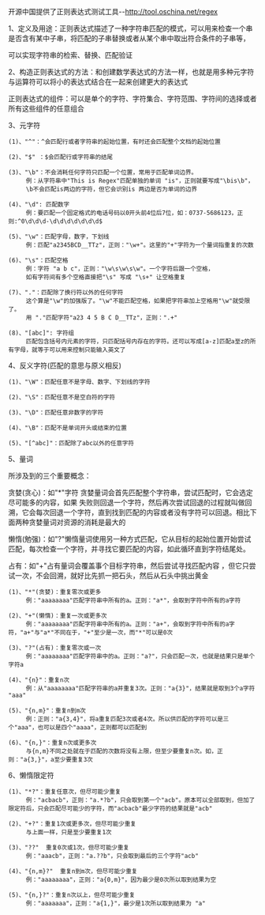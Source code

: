 开源中国提供了正则表达式测试工具--http://tool.oschina.net/regex


1、定义及用途：正则表达式描述了一种字符串匹配的模式，可以用来检查一个串是否含有某中子串，将匹配的子串替换或者从某个串中取出符合条件的子串等，

   可以实现字符串的检索、替换、匹配验证               
   
2、构造正则表达式的方法：和创建数学表达式的方法一样，也就是用多种元字符与运算符可以将小的表达式结合在一起来创建更大的表达式

   正则表达式的组件：可以是单个的字符、字符集合、字符范围、字符间的选择或者所有这些组件的任意组合
   
3、元字符

    (1)、"^"：^会匹配行或者字符串的起始位置，有时还会匹配整个文档的起始位置
   
    (2)、"$" ：$会匹配行或字符串的结尾
   
    (3)、"\b"：不会消耗任何字符只匹配一个位置，常用于匹配单词边界。
         例：从字符串中"This is Regex"匹配单独的单词 "is"，正则就要写成"\bis\b"，
         \b不会匹配is两边的字符，但它会识别is 两边是否为单词的边界 
           
    (4)、"\d": 匹配数字
         例：要匹配一个固定格式的电话号码以0开头前4位后7位，如：0737-5686123，正则:^0\d\d\d-\d\d\d\d\d\d\d$
         
    (5)、"\w"：匹配字母，数字，下划线
         例：匹配"a2345BCD__TTz"，正则："\w+"。这里的"+"字符为一个量词指重复的次数
            
    (6)、"\s"：匹配空格 
         例：字符 "a b c"，正则："\w\s\w\s\w"。一个字符后跟一个空格，
         如有字符间有多个空格直接把"\s" 写成 "\s+" 让空格重复
           
    (7)、"."：匹配除了换行符以外的任何字符
         这个算是"\w"的加强版了。"\w"不能匹配空格，如果把字符串加上空格用"\w"就受限了。
         用 "."匹配字符"a23 4 5 B C D__TTz"，正则：".+"
          
    (8)、"[abc]": 字符组
         匹配包含括号内元素的字符，只匹配括号内存在的字符。还可以写成[a-z]匹配a至z的所有字母，就等于可以用来控制只能输入英文了
           
4、反义字符(匹配的意思与原义相反)

    (1)、"\W"：匹配任意不是字母、数字、下划线的字符
    
    (2)、"\S"：匹配任意不是空白符的字符
    
    (3)、"\D"：匹配任意非数字的字符
    
    (4)、"\B"：匹配不是单词开头或结束的位置
    
    (5)、"[^abc]"：匹配除了abc以外的任意字符
    
5、量词
   
   所涉及到的三个重要概念：
    
   贪婪(贪心)：如"*"字符 贪婪量词会首先匹配整个字符串，尝试匹配时，它会选定尽可能多的内容，如果 失败则回退一个字符，然后再次尝试回退的过程就叫做回溯，它会每次回退一个字符，直到找到匹配的内容或者没有字符可以回退。相比下面两种贪婪量词对资源的消耗是最大的
   
   懒惰(勉强)：如"?"懒惰量词使用另一种方式匹配，它从目标的起始位置开始尝试匹配，每次检查一个字符，并寻找它要匹配的内容，如此循环直到字符结尾处。

   占有：如"+"占有量词会覆盖事个目标字符串，然后尝试寻找匹配内容 ，但它只尝试一次，不会回溯，就好比先抓一把石头，然后从石头中挑出黄金
   
    (1)、"*"(贪婪)：重复零次或更多
         例："aaaaaaaa"匹配字符串中所有的a。正则："a*"，会取到字符中所有的a字符
          
    (2)、"+"(懒惰)：重复一次或更多次
         例："aaaaaaaa"匹配字符串中所有的a。正则："a+"，会取到字符中所有的a字符，"a+"与"a*"不同在于，"+"至少是一次，而"*"可以是0次
    
    (3)、"?"(占有)：重复零次或一次
         例："aaaaaaaa"匹配字符串中的a。正则："a?"，只会匹配一次，也就是结果只是单个字符a
    
    (4)、"{n}"：重复n次
         例：从"aaaaaaaa"匹配字符串的a并重复3次。正则："a{3}"，结果就是取到3个a字符  "aaa"
    
    (5)、"{n,m}"：重复n到m次
         例：正则："a{3,4}"，将a重复匹配3次或者4次。所以供匹配的字符可以是三个"aaa"，也可以是四个"aaaa"，正则都可以匹配到
    
    (6)、"{n,}"：重复n次或更多次
         与{n,m}不同之处就在于匹配的次数将没有上限，但至少要重复n次。如，正则："a{3,}"，a至少要重复3次
       
6、懒惰限定符 

    (1)、"*?"：重复任意次，但尽可能少重复
         例："acbacb"，正则："a.*?b"，只会取到第一个"acb"。原本可以全部取到，但加了限定符后，只会匹配尽可能少的字符，而"acbacb"最少字符的结果就是"acb" 
    
    (2)、"+?"：重复1次或更多次，但尽可能少重复
         与上面一样，只是至少要重复1次
    
    (3)、"??"  重复0次或1次，但尽可能少重复
         例："aaacb"，正则："a.??b"，只会取到最后的三个字符"acb"
    
    (4)、"{n,m}?"  重复n到m次，但尽可能少重复
         例："aaaaaaaa"，正则："a{0,m}"，因为最少是0次所以取到结果为空
    
    (5)、"{n,}?"：重复n次以上，但尽可能少重复
         例："aaaaaaa"，正则："a{1,}"，最少是1次所以取到结果为 "a"
